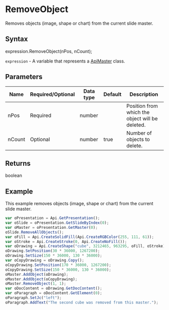 # RemoveObject

Removes objects (image, shape or chart) from the current slide master.

## Syntax

expression.RemoveObject(nPos, nCount);

`expression` - A variable that represents a [ApiMaster](../ApiMaster.md) class.

## Parameters

| **Name** | **Required/Optional** | **Data type** | **Default** | **Description** |
| ------------- | ------------- | ------------- | ------------- | ------------- |
| nPos | Required | number |  | Position from which the object will be deleted. |
| nCount | Optional | number | true | Number of objects to delete. |

## Returns

boolean

## Example

This example removes objects (image, shape or chart) from the current slide master.

```javascript
var oPresentation = Api.GetPresentation();
var oSlide = oPresentation.GetSlideByIndex(0);
var oMaster = oPresentation.GetMaster(0);
oSlide.RemoveAllObjects();
var oFill = Api.CreateSolidFill(Api.CreateRGBColor(255, 111, 61));
var oStroke = Api.CreateStroke(0, Api.CreateNoFill());
var oDrawing = Api.CreateShape("cube", 3212465, 963295, oFill, oStroke);
oDrawing.SetPosition(30 * 36000, 1267200);
oDrawing.SetSize(150 * 36000, 130 * 36000);
var oCopyDrawing = oDrawing.Copy();
oCopyDrawing.SetPosition(170 * 36000, 1267200);
oCopyDrawing.SetSize(150 * 36000, 130 * 36000);
oMaster.AddObject(oDrawing);
oMaster.AddObject(oCopyDrawing);
oMaster.RemoveObject(1, 1);
var oDocContent = oDrawing.GetDocContent();
var oParagraph = oDocContent.GetElement(0);
oParagraph.SetJc("left");
oParagraph.AddText("The second cube was removed from this master.");
```

